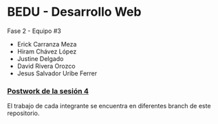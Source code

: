 # BEDU - Desarrollo Web

Fase 2 - Equipo #3
- Erick Carranza Meza
- Hiram Chávez López
- Justine Delgado
- David Rivera Orozco
- Jesus Salvador Uribe Ferrer

### [Postwork de la sesión 4](https://github.com/beduExpert/Programacion-JavaScript-Santander-2021/tree/main/Sesion-04/Postwork)

El trabajo de cada integrante se encuentra en diferentes branch de este repositorio.